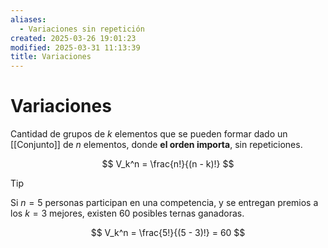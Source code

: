 ```yaml
---
aliases:
  - Variaciones sin repetición
created: 2025-03-26 19:01:23
modified: 2025-03-31 11:13:39
title: Variaciones
---
```


# Variaciones

Cantidad de grupos de $k$ elementos que se pueden formar dado un [[Conjunto]] de $n$ elementos, donde **el orden importa**, sin repeticiones.

$$
V_k^n = \frac{n!}{(n - k)!}
$$

> [!tip]
> Si $n = 5$ personas participan en una competencia, y se entregan premios a los $k = 3$ mejores, existen $60$ posibles ternas ganadoras.
>
> $$
> V_k^n = \frac{5!}{(5 - 3)!} = 60
> $$
